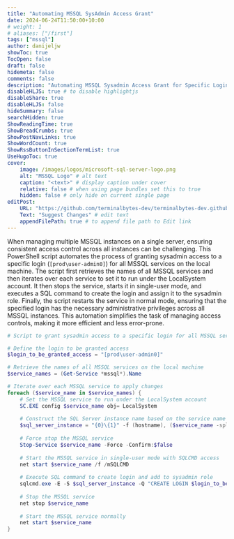 ```yaml
---
title: "Automating MSSQL SysAdmin Access Grant"
date: 2024-06-24T11:50:00+10:00
# weight: 1
# aliases: ["/first"]
tags: ["mssql"]
author: danijeljw
showToc: true
TocOpen: false
draft: false
hidemeta: false
comments: false
description: "Automating MSSQL Sysadmin Access Grant for Specific Logins"
disableHLJS: true # to disable highlightjs
disableShare: true
disableHLJS: false
hideSummary: false
searchHidden: true
ShowReadingTime: true
ShowBreadCrumbs: true
ShowPostNavLinks: true
ShowWordCount: true
ShowRssButtonInSectionTermList: true
UseHugoToc: true
cover:
    image: /images/logos/microsoft-sql-server-logo.png
    alt: "MSSQL Logo" # alt text
    caption: "<text>" # display caption under cover
    relative: false # when using page bundles set this to true
    hidden: false # only hide on current single page
editPost:
    URL: "https://github.com/terminalbytes-dev/terminalbytes-dev.github.io/tree/main/content"
    Text: "Suggest Changes" # edit text
    appendFilePath: true # to append file path to Edit link
---
```


When managing multiple MSSQL instances on a single server, ensuring consistent access control across all instances can be challenging. This PowerShell script automates the process of granting sysadmin access to a specific login (`[prod\user-admin0]`) for all MSSQL services on the local machine. The script first retrieves the names of all MSSQL services and then iterates over each service to set it to run under the LocalSystem account. It then stops the service, starts it in single-user mode, and executes a SQL command to create the login and assign it to the sysadmin role. Finally, the script restarts the service in normal mode, ensuring that the specified login has the necessary administrative privileges across all MSSQL instances. This automation simplifies the task of managing access controls, making it more efficient and less error-prone.

```powershell
# Script to grant sysadmin access to a specific login for all MSSQL services on the local machine

# Define the login to be granted access
$login_to_be_granted_access = "[prod\user-admin0]"

# Retrieve the names of all MSSQL services on the local machine
$service_names = (Get-Service *mssql*).Name

# Iterate over each MSSQL service to apply changes
foreach ($service_name in $service_names) {
    # Set the MSSQL service to run under the LocalSystem account
    SC.EXE config $service_name obj= LocalSystem
    
    # Construct the SQL Server instance name based on the service name
    $sql_server_instance = "{0}\{1}" -f (hostname), ($service_name -split '\$')[1]
    
    # Force stop the MSSQL service
    Stop-Service $service_name -Force -Confirm:$false
    
    # Start the MSSQL service in single-user mode with SQLCMD access
    net start $service_name /f /mSQLCMD
    
    # Execute SQL command to create login and add to sysadmin role
    sqlcmd.exe -E -S $sql_server_instance -Q "CREATE LOGIN $login_to_be_granted_access FROM WINDOWS; ALTER SERVER ROLE sysadmin ADD MEMBER $login_to_be_granted_access;"
    
    # Stop the MSSQL service
    net stop $service_name
    
    # Start the MSSQL service normally
    net start $service_name
}
```